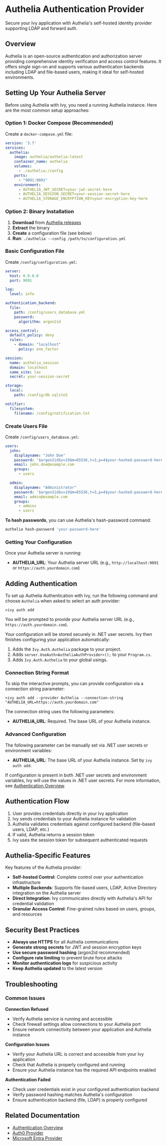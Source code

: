 # Authelia Authentication Provider

<Ingress>
Secure your Ivy application with Authelia's self-hosted identity provider supporting LDAP and forward auth.
</Ingress>

## Overview

Authelia is an open-source authentication and authorization server providing comprehensive identity verification and access control features. It offers single sign-on and supports various authentication backends including LDAP and file-based users, making it ideal for self-hosted environments.

## Setting Up Your Authelia Server

Before using Authelia with Ivy, you need a running Authelia instance. Here are the most common setup approaches:

### Option 1: Docker Compose (Recommended)

Create a `docker-compose.yml` file:

```yaml
version: '3.7'
services:
  authelia:
    image: authelia/authelia:latest
    container_name: authelia
    volumes:
      - ./authelia:/config
    ports:
      - "9091:9091"
    environment:
      - AUTHELIA_JWT_SECRET=your-jwt-secret-here
      - AUTHELIA_SESSION_SECRET=your-session-secret-here
      - AUTHELIA_STORAGE_ENCRYPTION_KEY=your-encryption-key-here
```

### Option 2: Binary Installation

1. **Download** from [Authelia releases](https://github.com/authelia/authelia/releases)
2. **Extract** the binary
3. **Create** a configuration file (see below)
4. **Run**: `./authelia --config /path/to/configuration.yml`

### Basic Configuration File

Create `/config/configuration.yml`:

```yaml
server:
  host: 0.0.0.0
  port: 9091

log:
  level: info

authentication_backend:
  file:
    path: /config/users_database.yml
    password:
      algorithm: argon2id

access_control:
  default_policy: deny
  rules:
    - domain: "localhost"
      policy: one_factor

session:
  name: authelia_session
  domain: localhost
  same_site: lax
  secret: your-session-secret

storage:
  local:
    path: /config/db.sqlite3

notifier:
  filesystem:
    filename: /config/notification.txt
```

### Create Users File

Create `/config/users_database.yml`:

```yaml
users:
  john:
    displayname: "John Doe"
    password: '$argon2id$v=19$m=65536,t=3,p=4$your-hashed-password-here'
    email: john.doe@example.com
    groups:
      - users

  admin:
    displayname: "Administrator"
    password: '$argon2id$v=19$m=65536,t=3,p=4$your-hashed-password-here'
    email: admin@example.com
    groups:
      - admins
      - users
```

**To hash passwords**, you can use Authelia's hash-password command:
```bash
authelia hash-password 'your-password-here'
```

### Getting Your Configuration

Once your Authelia server is running:

- **AUTHELIA_URL**: Your Authelia server URL (e.g., `http://localhost:9091` or `https://auth.yourdomain.com`)

## Adding Authentication

To set up Authelia Authentication with Ivy, run the following command and choose `Authelia` when asked to select an auth provider:

```terminal
>ivy auth add
```

You will be prompted to provide your Authelia server URL (e.g., `https://auth.yourdomain.com`).

Your configuration will be stored securely in .NET user secrets. Ivy then finishes configuring your application automatically:

1. Adds the `Ivy.Auth.Authelia` package to your project.
2. Adds `server.UseAuth<AutheliaAuthProvider>();` to your `Program.cs`.
3. Adds `Ivy.Auth.Authelia` to your global usings.

### Connection String Format

To skip the interactive prompts, you can provide configuration via a connection string parameter:

```terminal
>ivy auth add --provider Authelia --connection-string "AUTHELIA_URL=https://auth.yourdomain.com"
```

The connection string uses the following parameters:

- **AUTHELIA_URL**: Required. The base URL of your Authelia instance.

### Advanced Configuration

The following parameter can be manually set via .NET user secrets or environment variables:

- **AUTHELIA_URL**: The base URL of your Authelia instance. Set by `ivy auth add`.

If configuration is present in both .NET user secrets and environment variables, Ivy will use the values in .NET user secrets. For more information, see [Authentication Overview](Overview.md).

## Authentication Flow

1. User provides credentials directly in your Ivy application
2. Ivy sends credentials to your Authelia instance for validation
3. Authelia validates credentials against configured backend (file-based users, LDAP, etc.)
4. If valid, Authelia returns a session token
5. Ivy uses the session token for subsequent authenticated requests

## Authelia-Specific Features

Key features of the Authelia provider:

- **Self-hosted Control**: Complete control over your authentication infrastructure
- **Multiple Backends**: Supports file-based users, LDAP, Active Directory integration on the Authelia server
- **Direct Integration**: Ivy communicates directly with Authelia's API for credential validation
- **Granular Access Control**: Fine-grained rules based on users, groups, and resources

## Security Best Practices

- **Always use HTTPS** for all Authelia communications
- **Generate strong secrets** for JWT and session encryption keys
- **Use secure password hashing** (argon2id recommended)
- **Configure rate limiting** to prevent brute force attacks
- **Monitor authentication logs** for suspicious activity
- **Keep Authelia updated** to the latest version

## Troubleshooting

### Common Issues

**Connection Refused**
- Verify Authelia service is running and accessible
- Check firewall settings allow connections to your Authelia port
- Ensure network connectivity between your application and Authelia instance

**Configuration Issues**
- Verify your Authelia URL is correct and accessible from your Ivy application
- Check that Authelia is properly configured and running
- Ensure your Authelia instance has the required API endpoints enabled

**Authentication Failed**
- Check user credentials exist in your configured authentication backend
- Verify password hashing matches Authelia's configuration
- Ensure authentication backend (file, LDAP) is properly configured


## Related Documentation

- [Authentication Overview](Overview.md)
- [Auth0 Provider](Auth0.md)
- [Microsoft Entra Provider](MicrosoftEntra.md)